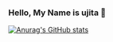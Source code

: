 ### Hello, My Name is ujita 👋

[![Anurag's GitHub stats](https://github-readme-stats.vercel.app/api?username=uji-ta)](https://github.com/uji-ta)

<!--
**uji-ta/uji-ta** is a ✨ _special_ ✨ repository because its `README.md` (this file) appears on your GitHub profile.

Here are some ideas to get you started:

- 🔭 I’m currently working on ...
- 🌱 I’m currently learning ...
- 👯 I’m looking to collaborate on ...
- 🤔 I’m looking for help with ...
- 💬 Ask me about ...
- 📫 How to reach me: ...
- 😄 Pronouns: ...
- ⚡ Fun fact: ...
-->
